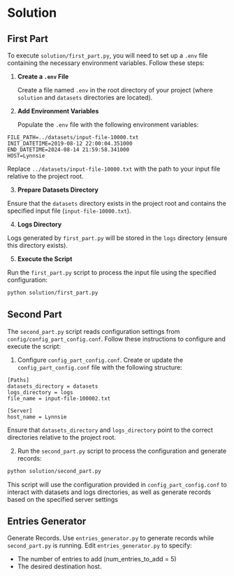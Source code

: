 # Solution

## First Part
To execute `solution/first_part.py`, you will need to set up a `.env` file containing the necessary environment variables. Follow these steps:

1. **Create a `.env` File**

   Create a file named `.env` in the root directory of your project (where `solution` and `datasets` directories are located).

2. **Add Environment Variables**

   Populate the `.env` file with the following environment variables:
```plaintext
FILE_PATH=../datasets/input-file-10000.txt
INIT_DATETIME=2019-08-12 22:00:04.351000
END_DATETIME=2024-08-14 21:59:58.341000
HOST=Lynnsie
```


Replace `../datasets/input-file-10000.txt` with the path to your input file relative to the project root.

3. **Prepare Datasets Directory**

Ensure that the `datasets` directory exists in the project root and contains the specified input file (`input-file-10000.txt`).

4. **Logs Directory**

Logs generated by `first_part.py` will be stored in the `logs` directory (ensure this directory exists).

5. **Execute the Script**

Run the `first_part.py` script to process the input file using the specified configuration:

```bash
python solution/first_part.py
```

## Second Part

The `second_part.py` script reads configuration settings from `config/config_part_config.conf`. Follow these instructions to configure and execute the script:

1. Configure `config_part_config.conf`. Create or update the `config_part_config.conf` file with the following structure:
```plaintext
[Paths]
datasets_directory = datasets
logs_directory = logs
file_name = input-file-100002.txt

[Server]
host_name = Lynnsie
```

Ensure that `datasets_directory` and `logs_directory` point to the correct directories relative to the project root.

2. Run the `second_part.py` script to process the configuration and generate records:
```bash
python solution/second_part.py
```
This script will use the configuration provided in `config_part_config.conf` to interact with datasets and logs directories, as well as generate records based on the specified server settings
## Entries Generator
Generate Records. 
Use `entries_generator.py` to generate records while `second_part.py` is running. 
Edit `entries_generator.py` to specify:
- The number of entries to add (num_entries_to_add = 5) 
- The desired destination host.
